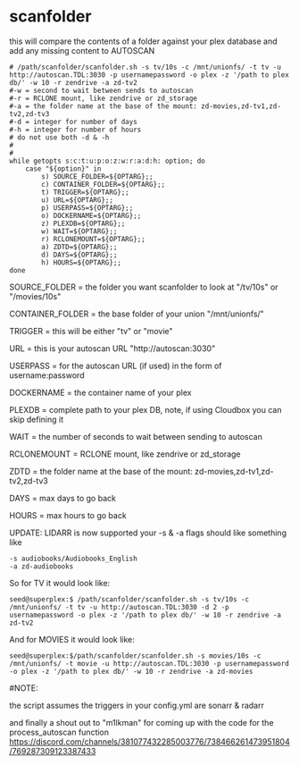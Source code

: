 # scanfolder

this will compare the contents of a folder against your plex database and add any missing content to AUTOSCAN

```
# /path/scanfolder/scanfolder.sh -s tv/10s -c /mnt/unionfs/ -t tv -u http://autoscan.TDL:3030 -p usernamepassword -o plex -z '/path to plex db/' -w 10 -r zendrive -a zd-tv2
#-w = second to wait between sends to autoscan
#-r = RCLONE mount, like zendrive or zd_storage
#-a = the folder name at the base of the mount: zd-movies,zd-tv1,zd-tv2,zd-tv3
#-d = integer for number of days
#-h = integer for number of hours
# do not use both -d & -h
#
#
while getopts s:c:t:u:p:o:z:w:r:a:d:h: option; do 
    case "${option}" in
        s) SOURCE_FOLDER=${OPTARG};;
        c) CONTAINER_FOLDER=${OPTARG};;
        t) TRIGGER=${OPTARG};;
        u) URL=${OPTARG};;
        p) USERPASS=${OPTARG};;
        o) DOCKERNAME=${OPTARG};;
        z) PLEXDB=${OPTARG};;
        w) WAIT=${OPTARG};;
        r) RCLONEMOUNT=${OPTARG};;
        a) ZDTD=${OPTARG};;
        d) DAYS=${OPTARG};;
        h) HOURS=${OPTARG};;
done
```
SOURCE_FOLDER = the folder you want scanfolder to look at "/tv/10s" or "/movies/10s" 

CONTAINER_FOLDER = the base folder of your union "/mnt/unionfs/"

TRIGGER = this will be either "tv" or "movie"

URL = this is your autoscan URL "http://autoscan:3030"

USERPASS = for the autoscan URL (if used) in the form of username:password

DOCKERNAME = the container name of your plex

PLEXDB = complete path to your plex DB, note, if using Cloudbox you can skip defining it

WAIT = the number of seconds to wait between sending to autoscan

RCLONEMOUNT = RCLONE mount, like zendrive or zd_storage

ZDTD = the folder name at the base of the mount: zd-movies,zd-tv1,zd-tv2,zd-tv3

DAYS = max days to go back

HOURS = max hours to go back

UPDATE:  LIDARR is now supported
your -s & -a flags should like something like
```
-s audiobooks/Audiobooks_English
-a zd-audiobooks
```

So for TV it would look like:
```
seed@superplex:$ /path/scanfolder/scanfolder.sh -s tv/10s -c /mnt/unionfs/ -t tv -u http://autoscan.TDL:3030 -d 2 -p usernamepassword -o plex -z '/path to plex db/' -w 10 -r zendrive -a zd-tv2
```
And for MOVIES it would look like:
```
seed@superplex:$/path/scanfolder/scanfolder.sh -s movies/10s -c /mnt/unionfs/ -t movie -u http://autoscan.TDL:3030 -p usernamepassword -o plex -z '/path to plex db/' -w 10 -r zendrive -a zd-movies
```

#NOTE:

the script assumes the triggers in your config.yml are sonarr & radarr

and finally a shout out to "m1lkman" for coming up with the code for the process_autoscan function
https://discord.com/channels/381077432285003776/738466261473951804/769287309123387433
